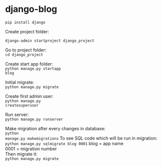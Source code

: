 # django-blog

<code>pip install django</code>

<p>Create project folder:</p>
<code>django-admin startproject django_project</code>

Go to project folder:<br>
<code>cd django_project</code>

Create start app folder:<br>
<code>python manage.py startapp blog</code>

Initial migrate:<br>
<code>python manage.py migrate</code>

Create first admin user:<br>
<code>python manage.py createsuperuser</code>

Run server:<br>
<code>python manage.py runserver</code>

Make migration after every changes in database:<br>
<code>python manage.py makemigrations</code>
To see SQL code which will be run in migration:<br>
<code>python manage.py sqlmigrate blog 0001</code>
blog = app name<br>
0001 = migration number<br>
Then migrate it:<br>
<code>python manage.py migrate</code>